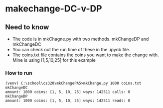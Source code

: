 # makechange-DC-v-DP
## Need to know
  - The code is in mkChagne.py with two methods. mkChangeDP and mkChangeDC
  - You can check out the run time of these in the .ipynb file.
  - The coins.txt file contains the coins you want to make the change with. Mine is using [1,5,10,25] for this example
### How to run
  ```
  (venv) C:\school\cs320\mkChangePA5>mkChange.py 1000 coins.txt
  mkChangeDC
  amount: 1000 coins: [1, 5, 10, 25] ways: 142511 calls: 0
  mkChangeDP
  amount: 1000 coins: [1, 5, 10, 25] ways: 142511 reads: 0
  ```
  
